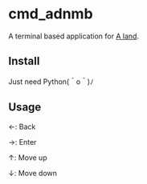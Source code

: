 # cmd_adnmb
A terminal based application for
[A land](https://adnmb1.com/Forum).

## Install
Just need Python(＾o＾)ﾉ

## Usage
&larr;: Back

&rarr;: Enter

&uarr;: Move up

&darr;: Move down
